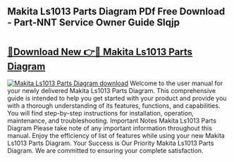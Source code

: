 ## Makita Ls1013 Parts Diagram PDf Free Download - Part-NNT Service Owner Guide Slqjp

# <h2><a href="http://dfkzpz.blite.top/?on=Makita+Ls1013+Parts+Diagram">🔗Download New 👉🔴 Makita Ls1013 Parts Diagram</a></h2>

[![Makita Ls1013 Parts Diagram download](https://i.imgur.com/lujVjoI.png)](http://dfkzpz.blite.top/?on=Makita+Ls1013+Parts+Diagram)
Welcome to the user manual for your newly delivered Makita Ls1013 Parts Diagram. This comprehensive guide is intended to help you get started with your product and provide you with a thorough understanding of its features, functions, and capabilities. You will find step-by-step instructions for installation, operation, maintenance, and troubleshooting. Important Notes Makita Ls1013 Parts Diagram Please take note of any important information throughout this manual. Enjoy the efficiency of list of features while using your new Makita Ls1013 Parts Diagram. Your Success is Our Priority Makita Ls1013 Parts Diagram. We are committed to ensuring your complete satisfaction.
